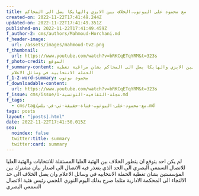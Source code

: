 ```yaml
---
title: مع محمود على اليوتوب.الخلاف بين الايزي والهايكا يصل الى المحاكم
created-on: 2022-11-22T17:41:49.244Z
updated-on: 2022-11-22T17:41:49.351Z
published-on: 2022-11-22T17:41:49.459Z
f_author-2: cms/authors/Mahmoud-Horchani.md
f_header-image:
  url: /assets/images/mahmoud-tv2.png
f_thumbnail:
  url: https://www.youtube.com/watch?v=bRKCqETqYRM&t=323s
f_photo-credit: الموقع
f_summary-content: الخلاف بين الايزي والهايكا يصل الى المحاكم بشان مراقية تغطية
  الحملة الانتخابيه في وسائل الاعلام
f_1-2-word-summary: محمود يوتوب
f_downloadable-content:
  url: https://www.youtube.com/watch?v=bRKCqETqYRM&t=323s
f_issue: cms/issue/مجلة-الثقافيه-التونسية-1.md
f_tags:
  - cms/tag/مع-محمود-على-اليوتوب-قناة-حقيقة-تي-في-بلس.md
tags: posts
layout: "[posts].html"
date: 2022-11-22T17:41:50.015Z
seo:
  noindex: false
  twitter:title: summary
  twitter:card: summary
---
```

لم يكن احد يتوقع ان يتطور الخلاف بين الهئية العليا المستقلة للانتخابات والهئية العليا للاتصال السمعي البصري الى الحد الذي يتعذر فيه الاتصال الى اصدار بيان مشترك بين المؤسستين بشان تغطية الحملة الانتخابيه في وسائل الاعلام  وان يصل الخلاف الى حد الالتجاء الى المحكمة الادارية  مثلما صرح بذلك اليوم النوري اللجمي رئيس هئية الاتصال السمعي البصري